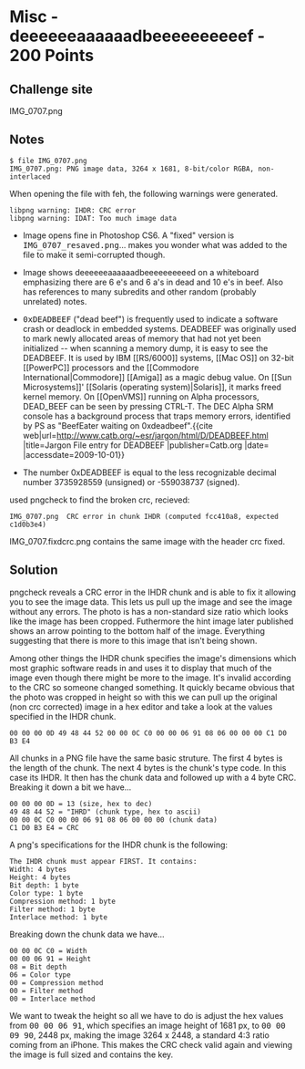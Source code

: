 # Misc - deeeeeeaaaaaadbeeeeeeeeeef - 200 Points

## Challenge site  

IMG_0707.png  

## Notes  

    $ file IMG_0707.png  
    IMG_0707.png: PNG image data, 3264 x 1681, 8-bit/color RGBA, non-interlaced  

When opening the file with feh, the following warnings were generated.

    libpng warning: IHDR: CRC error  
    libpng warning: IDAT: Too much image data  

* Image opens fine in Photoshop CS6. A "fixed" version is <tt>IMG_0707_resaved.png</tt>... makes you wonder what was added to the file to make it semi-corrupted though.

* Image shows deeeeeeaaaaaadbeeeeeeeeeed on a whiteboard emphasizing there are 6 e's and 6 a's in dead and 10 e's in beef.  Also has references to many subredits and other random (probably unrelated) notes.

* <tt>0xDEADBEEF</tt> ("dead beef") is frequently used to indicate a software crash or deadlock in embedded systems.  DEADBEEF was originally used to mark newly allocated areas of memory that had not yet been initialized -- when scanning a memory dump, it is easy to see the DEADBEEF.  It is used by IBM [[RS/6000]] systems, [[Mac OS]] on 32-bit [[PowerPC]] processors and the [[Commodore International|Commodore]] [[Amiga]] as a magic debug value. On [[Sun Microsystems]]' [[Solaris (operating system)|Solaris]], it marks freed kernel memory. On [[OpenVMS]] running on Alpha processors, DEAD_BEEF can be seen by pressing CTRL-T. The DEC Alpha SRM console has a background process that traps memory errors, identified by PS as "BeefEater waiting on 0xdeadbeef".<ref>{{cite web|url=http://www.catb.org/~esr/jargon/html/D/DEADBEEF.html |title=Jargon File entry for DEADBEEF |publisher=Catb.org |date= |accessdate=2009-10-01}}</ref>

* The number 0xDEADBEEF is equal to the less recognizable decimal number 3735928559 (unsigned) or -559038737 (signed).

used pngcheck to find the broken crc, recieved:

    IMG_0707.png  CRC error in chunk IHDR (computed fcc410a8, expected c1d0b3e4)

IMG_0707.fixdcrc.png contains the same image with the header crc fixed.

## Solution

pngcheck reveals a CRC error in the IHDR chunk and is able to fix it allowing you to see the image data.  This lets us pull up the image and see the image without any errors.  The photo is has a non-standard size ratio which looks like the image has been cropped.  Futhermore the hint image later published shows an arrow pointing to the bottom half of the image.  Everything suggesting that there is more to this image that isn't being shown.

Among other things the IHDR chunk specifies the image's dimensions which most graphic software reads in and uses it to display that much of the image even though there might be more to the image.  It's invalid according to the CRC so someone changed something.  It quickly became obvious that the photo was cropped in height so with this we can pull up the original (non crc corrected) image in a hex editor and take a look at the values specified in the IHDR chunk.   

	00 00 00 0D 49 48 44 52 00 00 0C C0 00 00 06 91 08 06 00 00 00 C1 D0 B3 E4

All chunks in a PNG file have the same basic struture.  The first 4 bytes is the length of the chunk.  The next 4 bytes is the chunk's type code.  In this case its IHDR.  It then has the chunk data and followed up with a 4 byte CRC. Breaking it down a bit we have... 

	00 00 00 0D = 13 (size, hex to dec)
	49 48 44 52 = "IHRD" (chunk type, hex to ascii)
	00 00 0C C0 00 00 06 91 08 06 00 00 00 (chunk data)
	C1 D0 B3 E4 = CRC
 
A png's specifications for the IHDR chunk is the following:
 
	The IHDR chunk must appear FIRST. It contains:
	Width: 4 bytes
	Height: 4 bytes
	Bit depth: 1 byte
	Color type: 1 byte
	Compression method: 1 byte
	Filter method: 1 byte
	Interlace method: 1 byte
 
Breaking down the chunk data we have...
 
	00 00 0C C0 = Width
	00 00 06 91 = Height
	08 = Bit depth
	06 = Color type
	00 = Compression method
	00 = Filter method
	00 = Interlace method

We want to tweak the height so all we have to do is adjust the hex values from <tt>00 00 06 91</tt>, which specifies an image height of 1681 px, to <tt>00 00 09 90</tt>, 2448 px, making the image 3264 x 2448, a standard 4:3 ratio coming from an iPhone.  This makes the CRC check valid again and viewing the image is full sized and contains the key.

